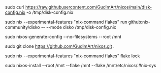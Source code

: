 sudo curl https://raw.githubusercontent.com/GudimArt/nixos/main/disk-config.nix -o /tmp/disk-config.nix

sudo nix --experimental-features "nix-command flakes" run github:nix-community/disko -- --mode disko /tmp/disk-config.nix

sudo nixos-generate-config --no-filesystems --root /mnt

sudo git clone https://github.com/GudimArt/nixos.git .

sudo nix --experimental-features "nix-command flakes" flake lock

sudo nixos-install --root /mnt --flake /mnt --flake /mnt/etc/nixos/.#nix-sys